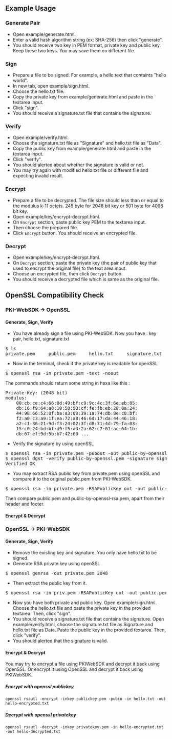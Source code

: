 ## Example Usage

### Generate Pair

- Open example/generate.html.
- Enter a valid hash algorithm string (ex: SHA-256) then click "generate".
- You should receive two key in PEM format, private key and public key. Keep these two keys. You may save them on different file.

### Sign

- Prepare a file to be signed. For example, a hello.text that containts "hello world".
- In new tab, open example/sign.html.
- Choose the hello.txt file.
- Copy the private key from example/generate.html and paste in the textarea input.
- Click "sign".
- You should receive a signature.txt file that contains the signature.

### Verify

- Open example/verify.html.
- Choose the signature.txt file as "Signature" and hello.txt file as "Data".
- Copy the public key from example/generate.html and paste in the textarea input.
- Click "verify".
- You should alerted about whether the signature is valid or not.
- You may try again with modified hello.txt file or different file and expecting invalid result.

### Encrypt
- Prepare a file to be decrypted. The file size should less than or equal to the modulus k-11 octets. 245 byte for 2048 bit key or 501 byte for 4096 bit key.
- Open example/key/encrypt-decrypt.html.
- On ``Encrypt`` section, paste public key PEM to the textarea input.
- Then choose the prepared file.
- Click ``Encrypt`` button. You should receive an encrypted file.

### Decrypt
- Open example/key/encrypt-decrypt.html.
- On ``Decrypt`` section, paste the private key (the pair of public key that used to encrypt the original file) to the text area input.
- Choose an encrypted file, then click ``Decrypt`` button.
- You should receive a decrypted file which is same as the original file.

## OpenSSL Compatibility Check

### PKI-WebSDK -> OpenSSL

#### Generate, Sign, Verify

- You have already sign a file using PKI-WebSDK. Now you have : key pair, hello.txt, signature.txt

<pre>
$ ls
private.pem     public.pem     hello.txt     signature.txt
</pre>

- Now in the terminal, check if the private key is readable for openSSL

<pre>
$ openssl rsa -in private.pem -text -noout
</pre>

The commands should return some string in hexa like this :

<pre>
Private-Key: (2048 bit)
modulus:
    00:cb:ce:c4:66:0d:49:bf:c9:9c:4c:3f:6e:eb:85:
    db:16:f9:64:a8:10:58:93:cf:fe:fb:eb:28:8a:24:
    44:98:66:52:0f:ba:a3:00:39:1a:74:db:8e:c8:bf:
    f2:a0:c3:a9:1f:ea:72:a8:46:6d:17:da:44:46:18:
    a2:c1:36:21:9d:f3:24:02:3f:d8:71:4d:79:fa:03:
    15:c0:24:bd:bf:d9:f5:a4:2a:62:c7:61:ac:64:1b:
    db:67:ef:9d:5b:b7:42:60 ...
</pre>

- Verify the signature by using openSSL

<pre>
$ openssl rsa -in private.pem -pubout -out public-by-openssl.pem
$ openssl dgst -verify public-by-openssl.pem -signature signature.txt hello.txt
Verified OK
</pre>

- You may extract RSA public key from private.pem using openSSL and compare it to the original public.pem from PKI-WebSDK.

<pre>
$ openssl rsa -in private.pem -RSAPublicKey_out -out public-by-openssl-rsa.pem
</pre>

Then compare public.pem and public-by-openssl-rsa.pem, apart from their header and footer.

#### Encrypt & Decrypt

### OpenSSL -> PKI-WebSDK

#### Generate, Sign, Verify

- Remove the existing key and signature. You only have hello.txt to be signed.
- Generate RSA private key using openSSL

<pre>
$ openssl genrsa -out private.pem 2048
</pre>

- Then extract the public key from it.

<pre>
$ openssl rsa -in priv.pem -RSAPublicKey_out -out public.pem
</pre>

- Now you have both private and public key. Open example/sign.html. Choose the hello.txt file and paste the private key in the provided textarea. Then, click "sign".
- You should receive a signature.txt file that contains the signature. Open example/verify.html, choose the signature.txt file as Signature and hello.txt file as Data. Paste the public key in the provided textarea. Then, click "verify".
- You should alerted that the signature is valid.

#### Encrypt & Decrypt

You may try to encrypt a file using PKIWebSDK and decrypt it back using OpenSSL. Or encrypt it using OpenSSL and decrypt it back using PKIWebSDK.

##### Encrypt with openssl publickey

``openssl rsautl -encrypt -inkey publickey.pem -pubin -in hello.txt -out hello-encrypted.txt``

##### Decrypt with openssl privatekey

``openssl rsautl -decrypt -inkey privatekey.pem -in hello-encrypted.txt -out hello-decrypted.txt``
